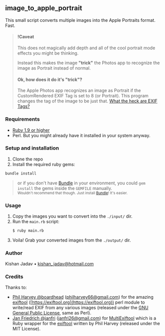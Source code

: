## image_to_apple_portrait

This small script converts multiple images into the Apple Portraits format. Fast.

> #### !Caveat
>
> This does not magically add depth and all of the cool portrait mode effects you might be thinking.
>
> Instead this makes the image **"trick"** the Photos app to recognize the image as Portrait instead of normal.
>
> #### Ok, how does it do it's **"trick"**?
>
> The Apple Photos app recognizes an image as Portrait if the CustomRendered EXIF Tag is set to 8 (or Portrait). This program changes the tag of the image to be just that. [What the heck are EXIF Tags?](https://exiftool.org/TagNames/EXIF.html)

### Requirements

-   [Ruby 1.9 or higher](https://www.ruby-lang.org/en/)
-   Perl. But you might already have it installed in your system anyway.

### Setup and installation

1. Clone the repo
2. Install the required ruby gems:

```bash
bundle install
```

> or if you don't have [Bundle](https://bundler.io/) in your environment, you could `gem install` the gems inside the `GEMFILE` manually.\
> <small>Wouldn't recommend that though. Just install [Bundle](https://bundler.io/)! It's easier.</small>

### Usage

1. Copy the images you want to convert into the `./input/` dir.
2. Run the `main.rb` script:
    ```bash
    $ ruby main.rb
    ```
3. Voila! Grab your converted images from the `./output/` dir.

### Author

Kishan Jadav • kishan_jadav@hotmail.com

### Credits

Thanks to:

-   [Phil Harvey @boardhead](https://github.com/boardhead) (philharvey66@gmail.com) for the amazing [exiftool](https://github.com/exiftool/exiftool) ([https://exiftool.org](https://exiftool.org)) perl module to write/read EXIF from any various images (released under the [GNU General Public License](https://dev.perl.org/licenses/gpl1.html), same as Perl).
-   [Jan Friedrich @janfri](https://github.com/janfri) (janfri26@gmail.com) for [MultiExiftool](https://github.com/janfri/multi_exiftool) which is a Ruby wrapper for the [exiftool](https://github.com/exiftool/exiftool) written by Phil Harvey (released under the MIT License).
